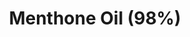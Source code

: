 ---
name: Menthone Oil (98%)
title: Menthone Oil (98%)
details:
  - detail:
      key: "Brand"
      value: "Natural Aroma"
  - detail:
      key: "Purity"
      value: "98%"
  - detail:
      key: "Form"
      value: "Liquid"
  - detail:
      key: "Packaging Size"
      value: "5, 25, 200 Kg"
  - detail:
      key: "Packaging Type"
      value: "Can, Barrel"
  - detail:
      key: "Cas Number"
      value: "106-23-0"
  - detail:
      key: "Chemical Formula"
      value: "C10H18O"
  - detail:
      key: "Specific Gravity"
      value: "0.900 to 0.915 (at 20 deg C)"
  - detail:
      key: "Boiling Point"
      value: "207 deg C"
  - detail:
      key: "Molar Mass"
      value: "154.25 g/mol"
  - detail:
      key: "Density"
      value: "895 kg/m3"
  - detail:
      key: "EC Number"
      value: "203-376-6"
showOnHome: false
thumbnail: https://5.imimg.com/data5/SELLER/Default/2021/12/BA/LG/WY/3823480/menthone-oil-98--500x500.jpg
productImages:
  - https://ucarecdn.com/8213c725-21d0-4ac0-ad5e-c1975c20032b/
category: natural isolates
---
